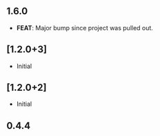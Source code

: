 ## 1.6.0

 - **FEAT**: Major bump since project was pulled out.

## [1.2.0+3]
 * Initial

## [1.2.0+2]
 * Initial

## 0.4.4
